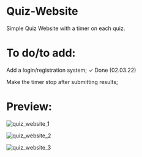 # Quiz-Website

Simple Quiz Website with a timer on each quiz.

# To do/to add:

Add a login/registration system;
✓ Done (02.03.22)

Make the timer stop after submitting results;

# Preview:

![quiz_website_1](https://user-images.githubusercontent.com/86254474/156938033-628f03aa-1f46-40a4-9ce7-22fcc68f9dc3.png)

![quiz_website_2](https://user-images.githubusercontent.com/86254474/156938039-c1445738-e9ba-4c91-a9cf-16c0ec1a066d.png)

![quiz_website_3](https://user-images.githubusercontent.com/86254474/156938041-2e7681f3-7056-408a-8ce6-4bf2f3553c31.png)
